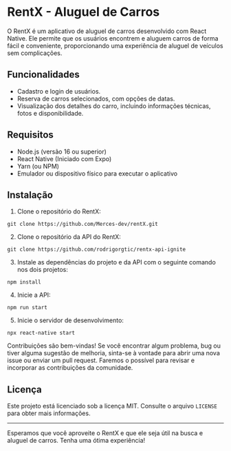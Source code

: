 # RentX - Aluguel de Carros

O RentX é um aplicativo de aluguel de carros desenvolvido com React Native. Ele permite que os usuários encontrem e aluguem carros de forma fácil e conveniente, proporcionando uma experiência de aluguel de veículos sem complicações.

## Funcionalidades

* Cadastro e login de usuários.
* Reserva de carros selecionados, com opções de datas.
* Visualização dos detalhes do carro, incluindo informações técnicas, fotos e disponibilidade.

## Requisitos

* Node.js (versão 16 ou superior)
* React Native (Iniciado com Expo)
* Yarn (ou NPM)
* Emulador ou dispositivo físico para executar o aplicativo

## Instalação

1. Clone o repositório do RentX:

```
git clone https://github.com/Merces-dev/rentX.git
```

2. Clone o repositório da API do RentX:

```
git clone https://github.com/rodrigorgtic/rentx-api-ignite
```

3. Instale as dependências do projeto e da API com o seguinte comando nos dois projetos:

```
npm install
```

4. Inicie a API:

```
npm run start
```

5. Inicie o servidor de desenvolvimento:

```
npx react-native start
```

Contribuições são bem-vindas! Se você encontrar algum problema, bug ou tiver alguma sugestão de melhoria, sinta-se à vontade para abrir uma nova issue ou enviar um pull request. Faremos o possível para revisar e incorporar as contribuições da comunidade.

## Licença

Este projeto está licenciado sob a licença MIT. Consulte o arquivo `LICENSE` para obter mais informações.

---

Esperamos que você aproveite o RentX e que ele seja útil na busca e aluguel de carros. Tenha uma ótima experiência!
